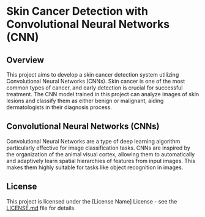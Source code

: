 # Skin Cancer Detection with Convolutional Neural Networks (CNN)

## Overview
This project aims to develop a skin cancer detection system utilizing Convolutional Neural Networks (CNNs). Skin cancer is one of the most common types of cancer, and early detection is crucial for successful treatment. The CNN model trained in this project can analyze images of skin lesions and classify them as either benign or malignant, aiding dermatologists in their diagnosis process.

## Convolutional Neural Networks (CNNs)
Convolutional Neural Networks are a type of deep learning algorithm particularly effective for image classification tasks. CNNs are inspired by the organization of the animal visual cortex, allowing them to automatically and adaptively learn spatial hierarchies of features from input images. This makes them highly suitable for tasks like object recognition in images.

## License
This project is licensed under the [License Name] License - see the [LICENSE.md](LICENSE.md) file for details.
